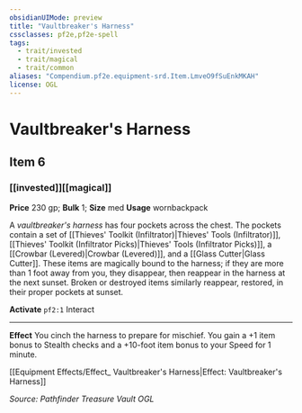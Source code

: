 ```yaml
---
obsidianUIMode: preview
title: "Vaultbreaker's Harness"
cssclasses: pf2e,pf2e-spell
tags:
  - trait/invested
  - trait/magical
  - trait/common
aliases: "Compendium.pf2e.equipment-srd.Item.LmveO9fSuEnkMKAH"
license: OGL
---
```

# Vaultbreaker's Harness
## Item 6
### [[invested]][[magical]]


**Price** 230 gp; 
**Bulk** 1; **Size** med
**Usage** wornbackpack

A _vaultbreaker's harness_ has four pockets across the chest. The pockets contain a set of [[Thieves' Toolkit (Infiltrator)|Thieves' Tools (Infiltrator)]],[[Thieves' Toolkit (Infiltrator Picks)|Thieves' Tools (Infiltrator Picks)]], a [[Crowbar (Levered)|Crowbar (Levered)]], and a [[Glass Cutter|Glass Cutter]]. These items are magically bound to the harness; if they are more than 1 foot away from you, they disappear, then reappear in the harness at the next sunset. Broken or destroyed items similarly reappear, restored, in their proper pockets at sunset.

**Activate** `pf2:1` Interact

* * *

**Effect** You cinch the harness to prepare for mischief. You gain a +1 item bonus to Stealth checks and a +10-foot item bonus to your Speed for 1 minute.

[[Equipment Effects/Effect_ Vaultbreaker's Harness|Effect: Vaultbreaker's Harness]]

*Source: Pathfinder Treasure Vault*
*OGL*